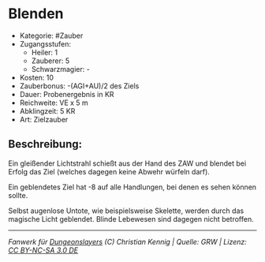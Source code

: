# Blenden

- Kategorie: #Zauber
- Zugangsstufen:
  - Heiler: 1
  - Zauberer: 5
  - Schwarzmagier: -
- Kosten: 10
- Zauberbonus: -(AGI+AU)/2 des Ziels
- Dauer: Probenergebnis in KR
- Reichweite: VE x 5 m
- Abklingzeit: 5 KR
- Art: Zielzauber

## Beschreibung:

Ein gleißender Lichtstrahl schießt aus der Hand des ZAW und blendet bei Erfolg das Ziel (welches dagegen keine Abwehr würfeln darf).

Ein geblendetes Ziel hat -8 auf alle Handlungen, bei denen es sehen können sollte.

Selbst augenlose Untote, wie beispielsweise Skelette, werden durch das magische Licht geblendet. Blinde Lebewesen sind dagegen nicht betroffen.

---

_Fanwerk für [Dungeonslayers](https://www.dungeonslayers.net/) (C) Christian Kennig | Quelle: GRW | Lizenz: [CC BY-NC-SA 3.0 DE](https://creativecommons.org/licenses/by-nc-sa/3.0/de/)_
